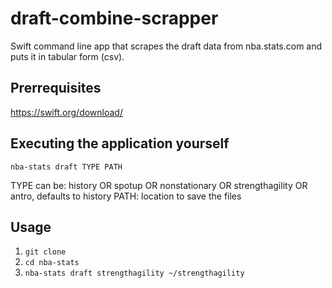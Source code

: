 # draft-combine-scrapper
Swift command line app that scrapes the draft data from nba.stats.com and puts it in tabular form (csv).

## Prerrequisites
https://swift.org/download/

## Executing the application yourself
`nba-stats draft TYPE PATH`

TYPE can be: history OR spotup OR nonstationary OR strengthagility OR antro, defaults to history
PATH: location to save the files


## Usage
1. `git clone`
2. `cd nba-stats`
3. `nba-stats draft strengthagility ~/strengthagility`

